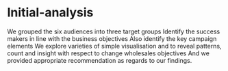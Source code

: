 # Initial-analysis

We grouped the six audiences into three target groups
Identify the success makers in line with the business objectives
Also identify the key campaign elements
We explore varieties of simple visualisation and to reveal patterns, count and insight with respect to change wholesales objectives
And we provided appropriate recommendation as regards to our findings.
